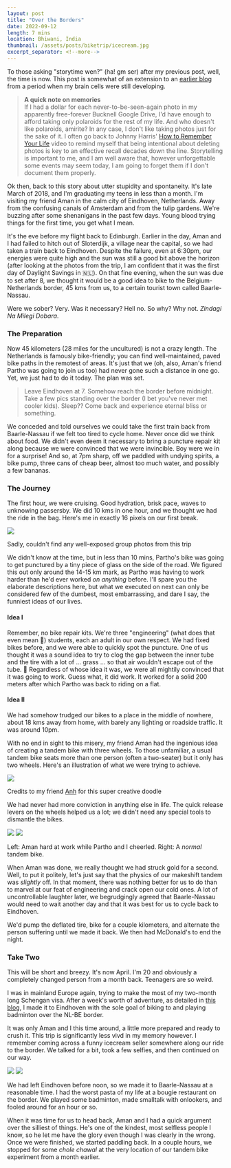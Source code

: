 ```yaml
---
layout: post
title: "Over the Borders"
date: 2022-09-12
length: 7 mins
location: Bhiwani, India
thumbnail: /assets/posts/biketrip/icecream.jpg
excerpt_separator: <!--more-->
---
```


To those asking "storytime wen?" (ha! gm ser) after my previous post, well, the time is now. This post is somewhat of an extension to an [earlier blog](https://yashmittal.me/2019/03/11/hitch/) from a period when my brain cells were still developing.

> **A quick note on memories**  
If I had a dollar for each never-to-be-seen-again photo in my apparently free-forever Bucknell Google Drive, I'd have enough to afford taking only polaroids for the rest of my life. And who doesn't like polaroids, amirite? In any case, I don't like taking photos just for the sake of it. I often go back to Johnny Harris' [How to Remember Your Life](https://www.youtube.com/watch?v=GLy4VKeYxD4) video to remind myself that being intentional about deleting photos is key to an effective recall decades down the line. Storytelling is important to me, and I am well aware that, however unforgettable some events may seem today, I am going to forget them if I don't document them properly.

Ok then, back to this story about utter stupidity and spontaneity. It's late March of 2018, and I'm graduating my teens in less than a month. I'm visiting my friend Aman in the calm city of Eindhoven, Netherlands. Away from the confusing canals of Amsterdam and from the tulip gardens. We're buzzing after some shenanigans in the past few days. Young blood trying things for the first time, you get what I mean.

It's the eve before my flight back to Edinburgh. Earlier in the day, Aman and I had failed to hitch out of Sloterdijk, a village near the capital, so we had taken a train back to Eindhoven. Despite the failure, even at 6:30pm, our energies were quite high and the sun was still a good bit above the horizon (after looking at the photos from the trip, I am confident that it was the first day of Daylight Savings in 🇳🇱). On that fine evening, when the sun was due to set after 8, we thought it would be a good idea to bike to the Belgium-Netherlands border, 45 kms from us, to a certain tourist town called Baarle-Nassau.

Were we sober? Very. Was it necessary? Hell no. So why? Why not. _Zindagi Na Milegi Dobara_.

### The Preparation

Now 45 kilometers (28 miles for the uncultured) is not a crazy length. The Netherlands is famously bike-friendly; you can find well-maintained, paved bike paths in the remotest of areas. It's just that we (oh, also, Aman's friend Partho was going to join us too) had never gone such a distance in one go. Yet, we just had to do it today. The plan was set.

> Leave Eindhoven at 7. Somehow reach the border before midnight. Take a few pics standing over the border (I bet you've never met cooler kids). Sleep?? Come back and experience eternal bliss or something.

We conceded and told ourselves we could take the first train back from Baarle-Nassau if we felt too tired to cycle home. Never once did we think about food. We didn't even deem it necessary to bring a puncture repair kit along because we were convinced that we were invincible. Boy were we in for a surprise! And so, at 7pm sharp, off we paddled with undying spirits, a bike pump, three cans of cheap beer, almost too much water, and possibly a few bananas.

### The Journey

The first hour, we were cruising. Good hydration, brisk pace, waves to unknowing passersby. We did 10 kms in one hour, and we thought we had the ride in the bag. Here's me in exactly 16 pixels on our first break.

<div class="post-image">
    <img src="{{ site.url }}/assets/posts/biketrip/firstpic.jpg"/>
    <p class="post-image-caption">
    	Sadly, couldn't find any well-exposed group photos from this trip
    </p>
</div>

We didn't know at the time, but in less than 10 mins, Partho's bike was going to get punctured by a tiny piece of glass on the side of the road. We figured this out only around the 14-15 km mark, as Partho was having to work harder than he'd ever worked _on anything_ before. I'll spare you the elaborate descriptions here, but what we executed on next can only be considered few of the dumbest, most embarrassing, and dare I say, the funniest ideas of our lives.

#### Idea I

Remember, no bike repair kits. We're three "engineering" (what does that even mean 🤮) students, each an adult in our own respect. We had fixed bikes before, and we were able to quickly spot the puncture. One of us thought it was a sound idea to try to clog the gap between the inner tube and the tire with a lot of ... grass ... so that air wouldn't escape out of the tube. 🤦 Regardless of whose idea it was, we were all mightily convinced that it was going to work. Guess what, it did work. It worked for a solid 200 meters after which Partho was back to riding on a flat.

#### Idea II

We had somehow trudged our bikes to a place in the middle of nowhere, about 18 kms away from home, with barely any lighting or roadside traffic. It was around 10pm.

With no end in sight to this misery, my friend Aman had the ingenious idea of creating a tandem bike with three wheels. To those unfamiliar, a usual tandem bike seats more than one person (often a two-seater) but it only has two wheels. Here's an illustration of what we were trying to achieve.

<div class="post-image">
	<img src="{{ site.url }}/assets/posts/biketrip/graphic.jpg"/>
	<p class="post-image-caption">
		Credits to my friend <a href="https://www.instagram.com/doodlanh._.1130/" target="_blank">Anh</a> for this super creative doodle
	</p>
</div>

We had never had more conviction in anything else in life. The quick release levers on the wheels helped us a lot; we didn't need any special tools to dismantle the bikes.

<div class="post-image post-image--split">
    <img src="{{ site.url }}/assets/posts/biketrip/aman.jpg"/>
    <img src="{{ site.url }}/assets/posts/biketrip/tandem.jpg"/>
    <p class="post-image-caption">Left: Aman hard at work while Partho and I cheerled. Right: A <i>normal</i> tandem bike.</p>
</div>

When Aman was done, we really thought we had struck gold for a second. Well, to put it politely, let's just say that the physics of our makeshift tandem was _slightly_ off. In that moment, there was nothing better for us to do than to marvel at our feat of engineering and crack open our cold ones. A lot of uncontrollable laughter later, we begrudgingly agreed that Baarle-Nassau would need to wait another day and that it was best for us to cycle back to Eindhoven.

We'd pump the deflated tire, bike for a couple kilometers, and alternate the person suffering until we made it back. We then had McDonald's to end the night.

### Take Two

This will be short and breezy. It's now April. I'm 20 and obviously a completely changed person from a month back. Teenagers are so weird.

I was in mainland Europe again, trying to make the most of my two-month long Schengan visa. After a week's worth of adventure, as detailed in [this blog](https://yashmittal.me/2019/03/11/hitch/), I made it to Eindhoven with the sole goal of biking to and playing badminton over the NL-BE border.

It was only Aman and I this time around, a little more prepared and ready to crush it. This trip is significantly less vivd in my memory however. I remember coming across a funny icecream seller somewhere along our ride to the border. We talked for a bit, took a few selfies, and then continued on our way.

<div class="post-image post-image--split">
    <img src="{{ site.url }}/assets/posts/biketrip/icecream.jpg"/>
    <img src="{{ site.url }}/assets/posts/biketrip/border.jpg"/>
</div>

We had left Eindhoven before noon, so we made it to Baarle-Nassau at a reasonable time. I had the worst pasta of my life at a bougie restaurant on the border. We played some badminton, made smalltalk with onlookers, and fooled around for an hour or so.

When it was time for us to head back, Aman and I had a quick argument over the silliest of things. He's one of the kindest, most selfless people I know, so he let me have the glory even though I was clearly in the wrong. Once we were finished, we started paddling back. In a couple hours, we stopped for some _chole chawal_ at the very location of our tandem bike experiment from a month earlier.

